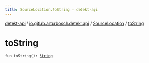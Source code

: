 ```yaml
---
title: SourceLocation.toString - detekt-api
---
```


[detekt-api](../../index.html) / [io.gitlab.arturbosch.detekt.api](../index.html) / [SourceLocation](index.html) / [toString](./to-string.html)

# toString

`fun toString(): `[`String`](https://kotlinlang.org/api/latest/jvm/stdlib/kotlin/-string/index.html)